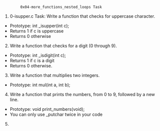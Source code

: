             0x04-more_functions_nested_loops Task

1. 0-isupper.c Task: Write a function that checks for uppercase character.

* Prototype: int _isupper(int c);
* Returns 1 if c is uppercase
* Returns 0 otherwise

2. Write a function that checks for a digit (0 through 9).

* Prototype: int _isdigit(int c);
* Returns 1 if c is a digit
* Returns 0 otherwise.

3. Write a function that multiplies two integers.

* Prototype: int mul(int a, int b);

4. Write a function that prints the numbers, from 0 to 9, followed by a new line.

* Prototype: void print_numbers(void);
* You can only use _putchar twice in your code

5.       

